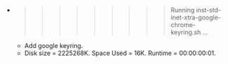 * >>>>>>>>> Running inst-std-inet-xtra-google-chrome-keyring.sh ...
  * Add google keyring.
  * Disk size = 2225268K. Space Used = 16K. Runtime = 00:00:00:01.
